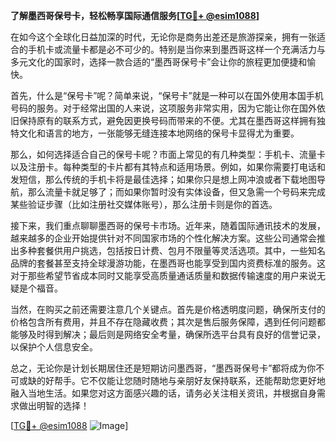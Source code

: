 **了解墨西哥保号卡，轻松畅享国际通信服务[[TG💪+ @esim1088](https://t.me/s/esim1088)]**

在如今这个全球化日益加深的时代，无论你是商务出差还是旅游探亲，拥有一张适合的手机卡或流量卡都是必不可少的。特别是当你来到墨西哥这样一个充满活力与多元文化的国家时，选择一款合适的“墨西哥保号卡”会让你的旅程更加便捷和愉快。

首先，什么是“保号卡”呢？简单来说，“保号卡”就是一种可以在国外使用本国手机号码的服务。对于经常出国的人来说，这项服务非常实用，因为它能让你在国外依旧保持原有的联系方式，避免因更换号码而带来的不便。尤其在墨西哥这样拥有独特文化和语言的地方，一张能够无缝连接本地网络的保号卡显得尤为重要。

那么，如何选择适合自己的保号卡呢？市面上常见的有几种类型：手机卡、流量卡以及注册卡。每种类型的卡片都有其特点和适用场景。例如，如果你需要打电话和发短信，那么传统的手机卡将是最佳选择；如果你只是想上网冲浪或者下载地图导航，那么流量卡就足够了；而如果你暂时没有实体设备，但又急需一个号码来完成某些验证步骤（比如注册社交媒体账号），那么注册卡则是你的首选。

接下来，我们重点聊聊墨西哥的保号卡市场。近年来，随着国际通讯技术的发展，越来越多的企业开始提供针对不同国家市场的个性化解决方案。这些公司通常会推出多种套餐供用户挑选，包括按日计费、包月不限量等灵活选项。其中，一些知名品牌的套餐甚至支持全球漫游功能，在墨西哥也能享受到国内资费标准的服务。这对于那些希望节省成本同时又能享受高质量通话质量和数据传输速度的用户来说无疑是个福音。

当然，在购买之前还需要注意几个关键点。首先是价格透明度问题，确保所支付的价格包含所有费用，并且不存在隐藏收费；其次是售后服务保障，遇到任何问题都能够及时得到解决；最后则是网络安全考量，确保所选平台具有良好的信誉记录，以保护个人信息安全。

总之，无论你是计划长期居住还是短期访问墨西哥，“墨西哥保号卡”都将成为你不可或缺的好帮手。它不仅能让您随时随地与亲朋好友保持联系，还能帮助您更好地融入当地生活。如果您对这方面感兴趣的话，请务必关注相关资讯，并根据自身需求做出明智的选择！

[[TG💪+ @esim1088](https://t.me/s/esim1088) ![Image](https://i.postimg.cc/4NQfJmqS/Snipaste-2025-05-13-00-14-12.png)]